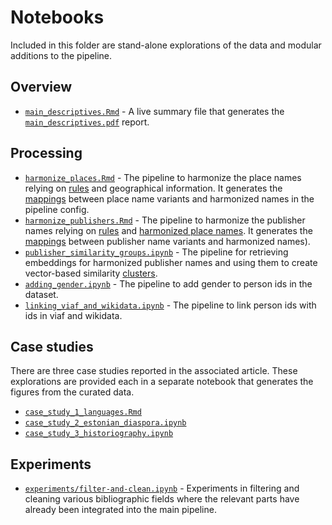 # Notebooks

Included in this folder are stand-alone explorations of the data and modular additions to the pipeline.

## Overview

- [`main_descriptives.Rmd`](main_descriptives.Rmd) - A live summary file that generates the [`main_descriptives.pdf`](../reports/main_descriptives.pdf) report.

## Processing

- [`harmonize_places.Rmd`](harmonize_places.Rmd) - The pipeline to harmonize the place names relying on [rules](../config/places/places_rules.tsv) and geographical information. It generates the [mappings](../config/places/places_harmonized.tsv) between place name variants and harmonized names in the pipeline config.
- [`harmonize_publishers.Rmd`](harmonize_publishers.Rmd) - The pipeline to harmonize the publisher names relying on [rules](../config/publishers/publisher_harmonize_rules.tsv) and [harmonized place names](../config/places/places_harmonized.tsv). It generates the [mappings](../config/publishers/publisher_harmonization_mapping.tsv) between publisher name variants and harmonized names).
- [`publisher_similarity_groups.ipynb`](publisher_similarity_groups.ipynb) - The pipeline for retrieving embeddings for harmonized publisher names and using them to create vector-based similarity [clusters](../config/publishers/publisher_similarity_groups.tsv).
- [`adding_gender.ipynb`](adding_gender.ipynb) - The pipeline to add gender to person ids in the dataset.
- [`linking_viaf_and_wikidata.ipynb`](linking_viaf_and_wikidata.ipynb) - The pipeline to link person ids with ids in viaf and wikidata.

## Case studies

There are three case studies reported in the associated article. These explorations are provided each in a separate notebook that generates the figures from the curated data.

- [`case_study_1_languages.Rmd`](case_study_1_languages.Rmd)
- [`case_study_2_estonian_diaspora.ipynb`](case_study_2_estonian_diaspora.ipynb)          
- [`case_study_3_historiography.ipynb`](case_study_3_historiography.ipynb) 

## Experiments

- [`experiments/filter-and-clean.ipynb`](experiments/filter-and-clean.ipynb) - Experiments in filtering and cleaning various bibliographic fields where the relevant parts have already been integrated into the main pipeline.

